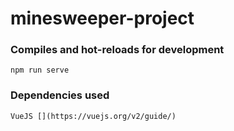 # minesweeper-project

### Compiles and hot-reloads for development
```
npm run serve
```

### Dependencies used
```
VueJS [](https://vuejs.org/v2/guide/)
```
